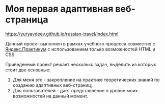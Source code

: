 # Моя первая адаптивная веб-страница    
https://yuryavdeev.github.io/russian-travel/index.html

Данный проект выполнен в рамках учебного процесса совместно с [Яндекс.Практикум](https://praktikum.yandex.ru/) с использованием только возможностей HTML и CSS.  
  
Приведенный проект решает несколько задач, выделить из которых стоит две основные:
1. Для меня это - закрепление на практике теоретических знаний по  созданию адаптивных веб-страниц;
2. Для пользователей - дает представление о уровне моих возможностей на данный момент.
